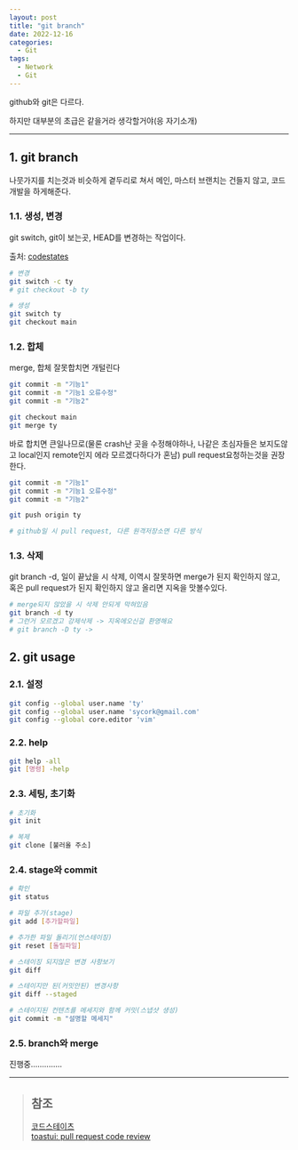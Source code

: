 ```yaml
---
layout: post
title: "git branch"
date: 2022-12-16
categories:
  - Git
tags:
  - Network
  - Git
---
```


github와 git은 다르다.

하지만 대부분의 초급은 같을거라 생각할거야(응 자기소개)

---

## 1. git branch

나뭇가지를 치는것과 비슷하게 곁두리로 쳐서 메인, 마스터 브랜치는 건들지 않고, 코드개발을 하게해준다.

### 1.1. 생성, 변경

git switch, git이 보는곳, HEAD를 변경하는 작업이다.

출처: [codestates](https://codestates.com)

```bash
# 변경
git switch -c ty
# git checkout -b ty

# 생성
git switch ty
git checkout main
```

### 1.2. 합체

merge, 합체 잘못합치면 개털린다

```bash
git commit -m "기능1"
git commit -m "기능1 오류수정"
git commit -m "기능2"

git checkout main
git merge ty
```

바로 합치면 큰일나므로(물론 crash난 곳을 수정해야하나, 나같은 초심자들은 보지도않고 local인지 remote인지 에라 모르겠다하다가 혼남) pull request요청하는것을 권장한다.

```bash
git commit -m "기능1"
git commit -m "기능1 오류수정"
git commit -m "기능2"

git push origin ty

# github일 시 pull request, 다른 원격저장소면 다른 방식
```

### 1.3. 삭제

git branch -d, 일이 끝났을 시 삭제, 이역시 잘못하면 merge가 된지 확인하지 않고, 혹은 pull request가 된지 확인하지 않고 올리면 지옥을 맛볼수있다.

```bash
# merge되지 않았을 시 삭제 안되게 막혀있음
git branch -d ty
# 그런거 모르겠고 강제삭제 -> 지옥에오신걸 환영해요
# git branch -D ty -> 
```

## 2. git usage

### 2.1. 설정

```bash
git config --global user.name 'ty'
git config --global user.name 'sycork@gmail.com'
git config --global core.editor 'vim'
```

### 2.2. help

```bash
git help -all
git [명령] -help
```

### 2.3. 세팅, 초기화

```bash
# 초기화
git init

# 복제
git clone [불러올 주소]
```

### 2.4. stage와 commit

```bash
# 확인
git status

# 파일 추가(stage)
git add [추가할파일]

# 추가한 파일 돌리기(언스테이징)
git reset [돌릴파일]

# 스테이징 되지않은 변경 사항보기
git diff

# 스테이지만 된(커밋안된) 변경사항
git diff --staged

# 스테이지된 컨텐츠를 메세지와 함께 커밋(스냅샷 생성)
git commit -m "설명할 메세지"
```

### 2.5. branch와 merge

진행중..............

---

> ## 참조
>
> [코드스테이츠](https://www.codestates.com)  
> [toastui: pull request code review](https://github.com/nhn/tui.editor/pull/2633)
